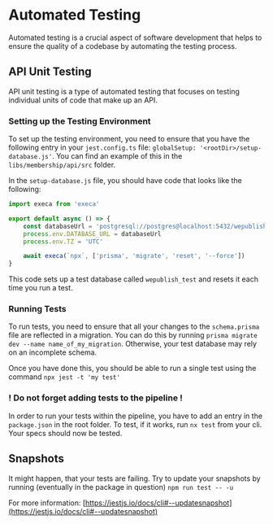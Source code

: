 # Automated Testing

Automated testing is a crucial aspect of software development that helps to ensure the quality of a codebase by
automating the testing process.

## API Unit Testing

API unit testing is a type of automated testing that focuses on testing individual units of code that make up an API.

### Setting up the Testing Environment

To set up the testing environment, you need to ensure that you have the following entry in your `jest.config.ts` file: `globalSetup: '<rootDir>/setup-database.js'`. You can find an example of this in the `libs/membership/api/src` folder.

In the `setup-database.js` file, you should have code that looks like the following:

```typescript
import execa from 'execa'

export default async () => {
    const databaseUrl = 'postgresql://postgres@localhost:5432/wepublish_test?schema=public'
    process.env.DATABASE_URL = databaseUrl
    process.env.TZ = 'UTC'

    await execa(`npx`, ['prisma', 'migrate', 'reset', '--force'])
}
```
This code sets up a test database called `wepublish_test` and resets it each time you run a test.

### Running Tests
To run tests, you need to ensure that all your changes to the `schema.prisma` file are reflected in a migration. 
You can do this by running `prisma migrate dev --name name_of_my_migration`. Otherwise, your test database may 
rely on an incomplete schema.

Once you have done this, you should be able to run a single test using the command `npx jest -t 'my test'`

### ! Do not forget adding tests to the pipeline !
In order to run your tests within the pipeline, you have to add an entry in the `package.json` in the root folder.
To test, if it works, run `nx test` from your cli. Your specs should now be tested.


## Snapshots
It might happen, that your tests are failing. Try to update your snapshots
by running (eventually in the package in question) `npm run test -- -u`

For more information: [https://jestjs.io/docs/cli#--updatesnapshot](https://jestjs.io/docs/cli#--updatesnapshot)